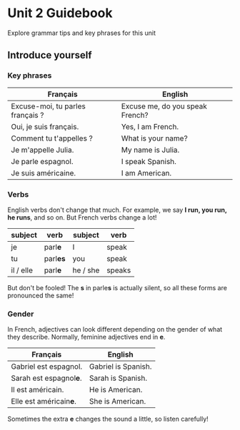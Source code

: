 # Unit 2 Guidebook

Explore grammar tips and key phrases for this unit

## Introduce yourself

### Key phrases

| Français                 | English                 |
| ------------------------ | ----------------------- |
| Excuse-moi, tu parles français ? | Excuse me, do you speak French? |
| Oui, je suis français. | Yes, I am French. |
| Comment tu t'appelles ? | What is your name? |
| Je m'appelle Julia. | My name is Julia. |
| Je parle espagnol. | I speak Spanish. |
| Je suis américaine. | I am American. |

### Verbs

English verbs  don't change that much. For example, we say **I run, you run, he runs**, and so on. But French verbs change a lot!

| subject | verb | subject | verb |
| ------- | ---- | ------- | ---- |
| je | parl**e** | I | speak |
| tu | parl**es** | you | speak |
| il / elle | parl**e** | he / she | speaks |

But don't be fooled! The **s** in parle**s** is actually silent, so all these forms are pronounced the same!

### Gender

In French, adjectives can look different depending on the gender of what they describe. Normally, feminine adjectives end in **e**.

| Français                 | English                 |
| ------------------------ | ----------------------- |
| Gabriel est espagnol. | Gabriel is Spanish. |
| Sarah est espagnol**e**. | Sarah is Spanish. |
| Il est américain. | He is American. |
| Elle est américain**e**. | She is American. |

Sometimes the extra **e** changes the sound a little, so listen carefully!

